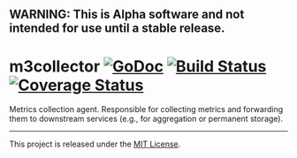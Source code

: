 ## WARNING: This is Alpha software and not intended for use until a stable release.

# m3collector [![GoDoc][doc-img]][doc] [![Build Status][ci-img]][ci] [![Coverage Status][cov-img]][cov]

Metrics collection agent. Responsible for collecting metrics and forwarding them to
downstream services (e.g., for aggregation or permanent storage).

<hr>

This project is released under the [MIT License](LICENSE.md).

[doc-img]: https://godoc.org/github.com/m3db/m3collector?status.svg
[doc]: https://godoc.org/github.com/m3db/m3collector
[ci-img]: https://travis-ci.org/m3db/m3collector.svg?branch=master
[ci]: https://travis-ci.org/m3db/m3collector
[cov-img]: https://coveralls.io/repos/m3db/m3collector/badge.svg?branch=master&service=github
[cov]: https://coveralls.io/github/m3db/m3collector?branch=master
